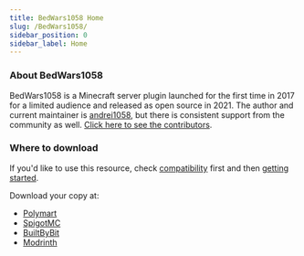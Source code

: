 ```yaml
---
title: BedWars1058 Home
slug: /BedWars1058/
sidebar_position: 0
sidebar_label: Home
---
```

### About BedWars1058
BedWars1058 is a Minecraft server plugin launched for the first time in 2017 for a limited audience
and released as open source in 2021. The author and current maintainer is [andrei1058](https://github.com/andrei1058), 
but there is consistent support from the community as well. 
[Click here to see the contributors](https://github.com/andrei1058/BedWars1058/graphs/contributors).


### Where to download
If you'd like to use this resource, check [compatibility](compatibility.md) first and then [getting started](setup/plugin-installation.md).

Download your copy at:
* [Polymart](https://polymart.org/resource/1152/)
* [SpigotMC](https://www.spigotmc.org/resources/97320/)
* [BuiltByBit](https://builtbybit.com/resources/35838/)
* [Modrinth](https://modrinth.com/plugin/bedwars1058)
